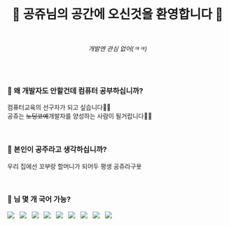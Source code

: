 <h1 align="center"><b>🎀 공쥬님의 공간에 오신것을 환영합니다 🎀</b></h1>
<br>
<p align="center"><i>
  개발엔 관심 없어(ㅋㅋ) <br>
  <br>
  <br>
  <br>
  </i>
</p>

    
### 🤔 왜 개발자도 안할건데 컴퓨터 공부하십니까? 
컴퓨터교육의 선구자가 되고 싶습니다👩‍🏫  <br>
공쥬는 ~~노딩코예~~개발자를 양성하는 사람이 될거랍니다👩‍💻 

<br>

### 🤔 본인이 공주라고 생각하십니까?
우리 집에선 꼬부랑 할머니가 되어두 평생 공쥬라구욧  

<br>

### 🤔 님 몇 개 국어 가능?

<p>
<img src="https://img.shields.io/badge/C-CC0000?style=flat-square&logo=C&logoColor=white"/></a> &nbsp
<img src="https://img.shields.io/badge/C++-44109C?style=flat-square&logo=c%2B%2B&logoColor=white"/></a> &nbsp 
<img src="https://img.shields.io/badge/Python-00599C?style=flat-square&logo=Python&logoColor=white"/></a> &nbsp 
<img src="https://img.shields.io/badge/Java-232F3E?style=flat-square&logo=Java&logoColor=white"/></a> &nbsp 
<img src="https://img.shields.io/badge/JavaScript-F7DF1E?style=flat-square&logo=JavaScript&logoColor=white"/></a> &nbsp
<img src="https://img.shields.io/badge/Node.js-339933?style=flat-square&logo=node-dot-js&logoColor=white"/></a> &nbsp
<img src="https://img.shields.io/badge/Verilog-8888F2?style=flat-square&logo=v&logoColor=white"/></a> &nbsp 
<img src="https://img.shields.io/badge/MySQL-FF6000?style=flat-square&logo=mysql&logoColor=white"/></a> &nbsp 
<img src="https://img.shields.io/badge/CUDA-76B900?style=flat-square&logo=NVIDIA&logoColor=white"/></a> &nbsp </p>



<!--
**S0o0phia/S0o0phia** is a ✨ _special_ ✨ repository because its `README.md` (this file) appears on your GitHub profile.

Here are some ideas to get you started:

- 🔭 I’m currently working on ...
- 🌱 I’m currently learning ...
- 👯 I’m looking to collaborate on ...
- 🤔 I’m looking for help with ...
- 💬 Ask me about ...
- 📫 How to reach me: ...
- 😄 Pronouns: ...
- ⚡ Fun fact: ...
-->
